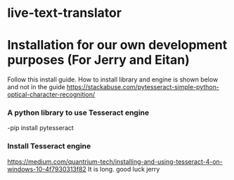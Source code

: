 # live-text-translator
 





# Installation for our own development purposes (For Jerry and Eitan)

Follow this install guide. 
How to install library and engine is shown below and not in the guide
https://stackabuse.com/pytesseract-simple-python-optical-character-recognition/

### A python library to use Tesseract engine
-pip install pytesseract

### Install Tesseract engine
https://medium.com/quantrium-tech/installing-and-using-tesseract-4-on-windows-10-4f7930313f82
It is long. good luck jerry

###